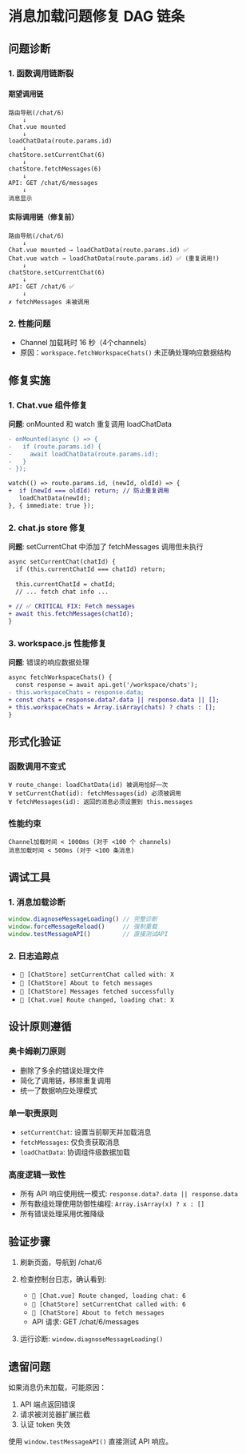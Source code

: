 # 消息加载问题修复 DAG 链条

## 问题诊断

### 1. 函数调用链断裂

#### 期望调用链
```
路由导航(/chat/6)
    ↓
Chat.vue mounted
    ↓
loadChatData(route.params.id)
    ↓
chatStore.setCurrentChat(6)
    ↓
chatStore.fetchMessages(6)
    ↓
API: GET /chat/6/messages
    ↓
消息显示
```

#### 实际调用链（修复前）
```
路由导航(/chat/6)
    ↓
Chat.vue mounted → loadChatData(route.params.id) ✅
Chat.vue watch → loadChatData(route.params.id) ✅ (重复调用!)
    ↓
chatStore.setCurrentChat(6)
    ↓
API: GET /chat/6 ✅
    ↓
✗ fetchMessages 未被调用
```

### 2. 性能问题
- Channel 加载耗时 16 秒（4个channels）
- 原因：`workspace.fetchWorkspaceChats()` 未正确处理响应数据结构

## 修复实施

### 1. Chat.vue 组件修复

**问题**: onMounted 和 watch 重复调用 loadChatData

```diff
- onMounted(async () => {
-   if (route.params.id) {
-     await loadChatData(route.params.id);
-   }
- });

watch(() => route.params.id, (newId, oldId) => {
+  if (newId === oldId) return; // 防止重复调用
   loadChatData(newId);
}, { immediate: true });
```

### 2. chat.js store 修复

**问题**: setCurrentChat 中添加了 fetchMessages 调用但未执行

```diff
async setCurrentChat(chatId) {
  if (this.currentChatId === chatId) return;
  
  this.currentChatId = chatId;
  // ... fetch chat info ...
  
+ // ✅ CRITICAL FIX: Fetch messages
+ await this.fetchMessages(chatId);
}
```

### 3. workspace.js 性能修复

**问题**: 错误的响应数据处理

```diff
async fetchWorkspaceChats() {
  const response = await api.get('/workspace/chats');
- this.workspaceChats = response.data;
+ const chats = response.data?.data || response.data || [];
+ this.workspaceChats = Array.isArray(chats) ? chats : [];
}
```

## 形式化验证

### 函数调用不变式
```
∀ route_change: loadChatData(id) 被调用恰好一次
∀ setCurrentChat(id): fetchMessages(id) 必须被调用
∀ fetchMessages(id): 返回的消息必须设置到 this.messages
```

### 性能约束
```
Channel加载时间 < 1000ms (对于 <100 个 channels)
消息加载时间 < 500ms (对于 <100 条消息)
```

## 调试工具

### 1. 消息加载诊断
```javascript
window.diagnoseMessageLoading() // 完整诊断
window.forceMessageReload()     // 强制重载
window.testMessageAPI()         // 直接测试API
```

### 2. 日志追踪点
- `📍 [ChatStore] setCurrentChat called with: X`
- `📍 [ChatStore] About to fetch messages`
- `📍 [ChatStore] Messages fetched successfully`
- `🔄 [Chat.vue] Route changed, loading chat: X`

## 设计原则遵循

### 奥卡姆剃刀原则
- 删除了多余的错误处理文件
- 简化了调用链，移除重复调用
- 统一了数据响应处理模式

### 单一职责原则
- `setCurrentChat`: 设置当前聊天并加载消息
- `fetchMessages`: 仅负责获取消息
- `loadChatData`: 协调组件级数据加载

### 高度逻辑一致性
- 所有 API 响应使用统一模式: `response.data?.data || response.data`
- 所有数组处理使用防御性编程: `Array.isArray(x) ? x : []`
- 所有错误处理采用优雅降级

## 验证步骤

1. 刷新页面，导航到 /chat/6
2. 检查控制台日志，确认看到:
   - `🔄 [Chat.vue] Route changed, loading chat: 6`
   - `📍 [ChatStore] setCurrentChat called with: 6`
   - `📍 [ChatStore] About to fetch messages`
   - API 请求: GET /chat/6/messages

3. 运行诊断: `window.diagnoseMessageLoading()`

## 遗留问题

如果消息仍未加载，可能原因：
1. API 端点返回错误
2. 请求被浏览器扩展拦截
3. 认证 token 失效

使用 `window.testMessageAPI()` 直接测试 API 响应。 